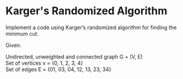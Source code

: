 # Karger's Randomized Algorithm

Implement a code using Karger’s randomized algorithm for finding the minimum cut.

Given:

Undirected, unweighted and connected graph G = (V, E) 
<br>
Set of vertices v = {0, 1, 2, 3, 4}
<br>
Set of edges E = {01, 03, 04, 12, 13, 23, 34}